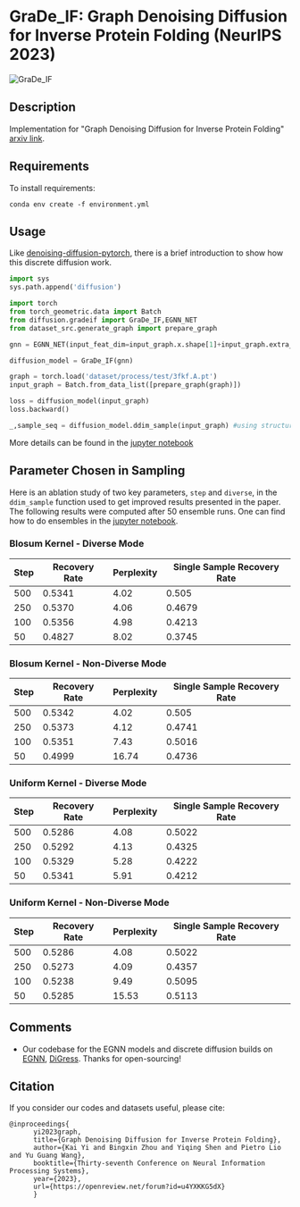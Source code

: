 # GraDe_IF: Graph Denoising Diffusion for Inverse Protein Folding (NeurIPS 2023)
![GraDe_IF](gradeif_architecture.png)
## Description
Implementation for "Graph Denoising Diffusion for Inverse Protein Folding" [arxiv link](https://arxiv.org/abs/2306.16819).

## Requirements

To install requirements:

```
conda env create -f environment.yml
```

## Usage
Like [denoising-diffusion-pytorch](https://github.com/lucidrains/denoising-diffusion-pytorch), there is a brief introduction to show how this discrete diffusion work.
```python
import sys
sys.path.append('diffusion')

import torch
from torch_geometric.data import Batch
from diffusion.gradeif import GraDe_IF,EGNN_NET
from dataset_src.generate_graph import prepare_graph

gnn = EGNN_NET(input_feat_dim=input_graph.x.shape[1]+input_graph.extra_x.shape[1],hidden_channels=10,edge_attr_dim=input_graph.edge_attr.shape[1])

diffusion_model = GraDe_IF(gnn)

graph = torch.load('dataset/process/test/3fkf.A.pt')
input_graph = Batch.from_data_list([prepare_graph(graph)])

loss = diffusion_model(input_graph)
loss.backward()

_,sample_seq = diffusion_model.ddim_sample(input_graph) #using structure information generate sequence
```
More details can be found in the [jupyter notebook](diffusion/inverse_folding.ipynb)

## Parameter Chosen in Sampling

Here is an ablation study of two key parameters, `step` and `diverse`, in the `ddim_sample` function used to get improved results presented in the paper. The following results were computed after 50 ensemble runs. One can find how to do ensembles in the [jupyter notebook](diffusion/inverse_folding.ipynb).


### Blosum Kernel - Diverse Mode

| Step | Recovery Rate | Perplexity | Single Sample Recovery Rate |
|------|---------------|------------|-----------------------------|
| 500  | 0.5341        | 4.02       | 0.505                       |
| 250  | 0.5370        | 4.06       | 0.4679                      |
| 100  | 0.5356        | 4.98       | 0.4213                      |
| 50   | 0.4827        | 8.02       | 0.3745                      |

### Blosum Kernel - Non-Diverse Mode

| Step | Recovery Rate | Perplexity | Single Sample Recovery Rate |
|------|---------------|------------|-----------------------------|
| 500  | 0.5342        | 4.02       | 0.505                       |
| 250  | 0.5373        | 4.12       | 0.4741                      |
| 100  | 0.5351        | 7.43       | 0.5016                      |
| 50   | 0.4999        | 16.74      | 0.4736                      |

### Uniform Kernel - Diverse Mode

| Step | Recovery Rate | Perplexity | Single Sample Recovery Rate |
|------|---------------|------------|-----------------------------|
| 500  | 0.5286        | 4.08       | 0.5022                      |
| 250  | 0.5292        | 4.13       | 0.4325                      |
| 100  | 0.5329        | 5.28       | 0.4222                      |
| 50   | 0.5341        | 5.91       | 0.4212                      |

### Uniform Kernel - Non-Diverse Mode

| Step | Recovery Rate | Perplexity | Single Sample Recovery Rate |
|------|---------------|------------|-----------------------------|
| 500  | 0.5286        | 4.08       | 0.5022                      |
| 250  | 0.5273        | 4.09       | 0.4357                      |
| 100  | 0.5238        | 9.49       | 0.5095                      |
| 50   | 0.5285        | 15.53      | 0.5113                      |




## Comments 

- Our codebase for the EGNN models and discrete diffusion builds on [EGNN](https://github.com/lucidrains/egnn-pytorch), [DiGress](https://github.com/cvignac/DiGress).
Thanks for open-sourcing!

## Citation 
If you consider our codes and datasets useful, please cite:
```
@inproceedings{
      yi2023graph,
      title={Graph Denoising Diffusion for Inverse Protein Folding},
      author={Kai Yi and Bingxin Zhou and Yiqing Shen and Pietro Lio and Yu Guang Wang},
      booktitle={Thirty-seventh Conference on Neural Information Processing Systems},
      year={2023},
      url={https://openreview.net/forum?id=u4YXKKG5dX}
      }
```
